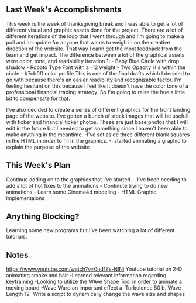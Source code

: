## Last Week's Accomplishments

This week is the week of thanksgiving break and I was able to get a lot of different visual and graphic assets done for the project.
There are a lot of different iterations of the logo that I went through and I'm going to make a poll and an update for anyone that 
wants to weigh in on the creative direction of the website. That way I cann get the most feedback from the team and get impact.
The difference between a lot of the graphical assets were color, tone, and readability
Iteration 1:
	- Baby Blue Circle with drop shadow
	- Roboto Type Font with a -12 weight
	- Two Opacity H's within the circle
	- #7cb0ff color profile
This is one of the final drafts which I decided to go with because there's an easier readibility and recognizable factor.
I'm feeling hesitant on this because I feel like it doesn't have the color tone of a professional financial trading strategy. So 
I'm going to raise the hue a little bit to compensate for that.

I've also decided to create a series of different graphics for the front landing page of the website. I've gotten a bunch of stock 
images that will be usefull with ticker and financial ticker photos. These are just base photos that I will edit in the future but I needed
to get something since I haven't been able to make anything in the meantime. 
	-I've set aside three different blank squares in the HTML in order to fill in the graphics.
	-I started animating a graphic to explain the purpose of the website


## This Week's Plan
Continue adding on to the graphics that I've started.
	- I've been needing to add a lot of hot fixes to the animations
	- Continute trying to do new animations
	- Learn some Cinema4d modeling 
	- HTML Graphic Implementaions

## Anything Blocking?
Learning some new programs but I've been watching a lot of different tutorials. 

## Notes
https://www.youtube.com/watch?v=0nd1Zs-NINI
Youtube tutorial on 2-D animating smoke and hair
	-Learned relevant information regarding keyframing
	-Looking to utilize the WAve Shape Tool in order to animate a moving board
	-Wave Warp an important effect
		a. Turbulence 50
		b. Wave Length 12
	-Write a script to dynamically change the wave size and shapes




